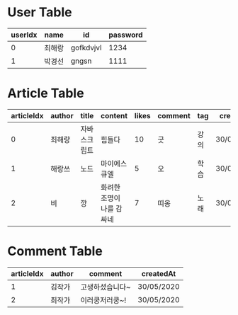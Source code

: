 # User Table

| userIdx | name   | id        | password |
| ------- | ------ | --------- | -------- |
| 0       | 최해랑 | gofkdvjvl | 1234     |
| 1       | 박경선 | gngsn     | 1111     |

# Article Table

| articleIdx | author | title        | content                   | likes | comment | tag  | createdAt  |
| ---------- | ------ | ------------ | ------------------------- | ----- | ------- | ---- | ---------- |
| 0          | 최해랑 | 자바스크립트 | 힘들다                    | 10    | 굿      | 강의 | 30/05/2020 |
| 1          | 해랑쓰 | 노드         | 마이에스큐엘              | 5     | 오      | 학습 | 30/05/2020 |
| 2          | 비     | 깡           | 화려한 조명이 나를 감싸네 | 7     | 띠옹    | 노래 | 30/05/2020 |

# Comment Table

| articleIdx | author | comment         | createdAt  |
| ---------- | ------ | --------------- | ---------- |
| 1          | 김작가 | 고생하셨습니다~ | 30/05/2020 |
| 2          | 최작가 | 이러쿵저러쿵~!  | 30/05/2020 |
